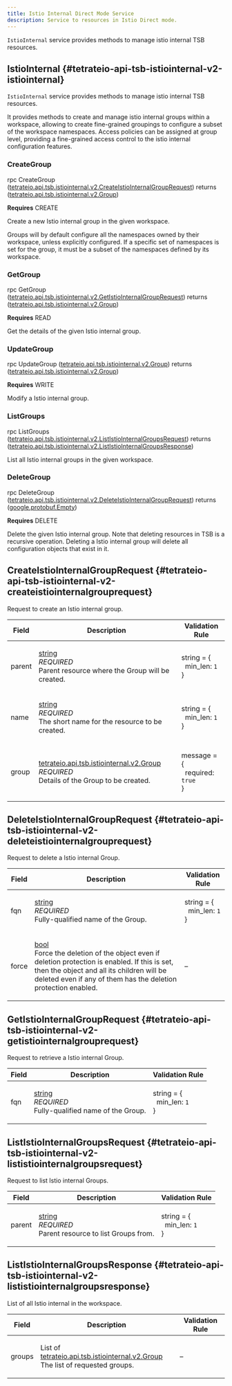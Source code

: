 ```yaml
---
title: Istio Internal Direct Mode Service
description: Service to resources in Istio Direct mode.
---
```


<!-- WARNING: This page is generated. Please take a look at extensions/plugin-service-bridge-api-docs/src/files/doc/page.ejs -->

`IstioInternal` service provides methods to manage istio internal TSB resources.


## IstioInternal {#tetrateio-api-tsb-istiointernal-v2-istiointernal}

`IstioInternal` service provides methods to manage istio internal TSB resources.

It provides methods to create and manage istio internal groups within a workspace, allowing
to create fine-grained groupings to configure a subset of the workspace namespaces.
Access policies can be assigned at group level, providing a fine-grained access control
to the istio internal configuration features.


### CreateGroup

<PanelContent>
<PanelContentCode>

rpc CreateGroup ([tetrateio.api.tsb.istiointernal.v2.CreateIstioInternalGroupRequest](../../../tsb/istiointernal/v2/istiointernal_service#tetrateio-api-tsb-istiointernal-v2-createistiointernalgrouprequest)) returns ([tetrateio.api.tsb.istiointernal.v2.Group](../../../tsb/istiointernal/v2/istio_internal_group#tetrateio-api-tsb-istiointernal-v2-group))

</PanelContentCode>

**Requires** CREATE

Create a new Istio internal group in the given workspace.

Groups will by default configure all the namespaces owned by their workspace, unless
explicitly configured. If a specific set of namespaces is set for the group, it must be a
subset of the namespaces defined by its workspace.

</PanelContent>

### GetGroup

<PanelContent>
<PanelContentCode>

rpc GetGroup ([tetrateio.api.tsb.istiointernal.v2.GetIstioInternalGroupRequest](../../../tsb/istiointernal/v2/istiointernal_service#tetrateio-api-tsb-istiointernal-v2-getistiointernalgrouprequest)) returns ([tetrateio.api.tsb.istiointernal.v2.Group](../../../tsb/istiointernal/v2/istio_internal_group#tetrateio-api-tsb-istiointernal-v2-group))

</PanelContentCode>

**Requires** READ

Get the details of the given Istio internal group.

</PanelContent>

### UpdateGroup

<PanelContent>
<PanelContentCode>

rpc UpdateGroup ([tetrateio.api.tsb.istiointernal.v2.Group](../../../tsb/istiointernal/v2/istio_internal_group#tetrateio-api-tsb-istiointernal-v2-group)) returns ([tetrateio.api.tsb.istiointernal.v2.Group](../../../tsb/istiointernal/v2/istio_internal_group#tetrateio-api-tsb-istiointernal-v2-group))

</PanelContentCode>

**Requires** WRITE

Modify a Istio internal group.

</PanelContent>

### ListGroups

<PanelContent>
<PanelContentCode>

rpc ListGroups ([tetrateio.api.tsb.istiointernal.v2.ListIstioInternalGroupsRequest](../../../tsb/istiointernal/v2/istiointernal_service#tetrateio-api-tsb-istiointernal-v2-lististiointernalgroupsrequest)) returns ([tetrateio.api.tsb.istiointernal.v2.ListIstioInternalGroupsResponse](../../../tsb/istiointernal/v2/istiointernal_service#tetrateio-api-tsb-istiointernal-v2-lististiointernalgroupsresponse))

</PanelContentCode>



List all Istio internal groups in the given workspace.

</PanelContent>

### DeleteGroup

<PanelContent>
<PanelContentCode>

rpc DeleteGroup ([tetrateio.api.tsb.istiointernal.v2.DeleteIstioInternalGroupRequest](../../../tsb/istiointernal/v2/istiointernal_service#tetrateio-api-tsb-istiointernal-v2-deleteistiointernalgrouprequest)) returns ([google.protobuf.Empty](https://developers.google.com/protocol-buffers/docs/reference/google.protobuf#google.protobuf.Empty))

</PanelContentCode>

**Requires** DELETE

Delete the given Istio internal group.
Note that deleting resources in TSB is a recursive operation. Deleting a Istio internal group will
delete all configuration objects that exist in it.

</PanelContent>






## CreateIstioInternalGroupRequest {#tetrateio-api-tsb-istiointernal-v2-createistiointernalgrouprequest}

Request to create an Istio internal group.



  
<div class="generated-table"></div>

<table>
<thead>
<tr>
<th>Field</th>
<th class="description">Description</th>
<th>Validation Rule</th>
</tr>
</thead>
    
<tr>
<td>


parent

</td>

<td>

[string](https://developers.google.com/protocol-buffers/docs/proto3#scalar) <br/> _REQUIRED_ <br/> Parent resource where the Group will be created.

</td>

<td>

string = {<br/>&nbsp;&nbsp;min_len: `1`<br/>}<br/>

</td>
</tr>
    
<tr>
<td>


name

</td>

<td>

[string](https://developers.google.com/protocol-buffers/docs/proto3#scalar) <br/> _REQUIRED_ <br/> The short name for the resource to be created.

</td>

<td>

string = {<br/>&nbsp;&nbsp;min_len: `1`<br/>}<br/>

</td>
</tr>
    
<tr>
<td>


group

</td>

<td>

[tetrateio.api.tsb.istiointernal.v2.Group](../../../tsb/istiointernal/v2/istio_internal_group#tetrateio-api-tsb-istiointernal-v2-group) <br/> _REQUIRED_ <br/> Details of the Group to be created.

</td>

<td>

message = {<br/>&nbsp;&nbsp;required: `true`<br/>}<br/>

</td>
</tr>
    
</table>
  


## DeleteIstioInternalGroupRequest {#tetrateio-api-tsb-istiointernal-v2-deleteistiointernalgrouprequest}

Request to delete a Istio internal Group.



  
<div class="generated-table"></div>

<table>
<thead>
<tr>
<th>Field</th>
<th class="description">Description</th>
<th>Validation Rule</th>
</tr>
</thead>
    
<tr>
<td>


fqn

</td>

<td>

[string](https://developers.google.com/protocol-buffers/docs/proto3#scalar) <br/> _REQUIRED_ <br/> Fully-qualified name of the Group.

</td>

<td>

string = {<br/>&nbsp;&nbsp;min_len: `1`<br/>}<br/>

</td>
</tr>
    
<tr>
<td>


force

</td>

<td>

[bool](https://developers.google.com/protocol-buffers/docs/proto3#scalar) <br/> Force the deletion of the object even if deletion protection is enabled.
If this is set, then the object and all its children will be deleted even if any of them
has the deletion protection enabled.

</td>

<td>

&ndash;

</td>
</tr>
    
</table>
  


## GetIstioInternalGroupRequest {#tetrateio-api-tsb-istiointernal-v2-getistiointernalgrouprequest}

Request to retrieve a Istio internal Group.



  
<div class="generated-table"></div>

<table>
<thead>
<tr>
<th>Field</th>
<th class="description">Description</th>
<th>Validation Rule</th>
</tr>
</thead>
    
<tr>
<td>


fqn

</td>

<td>

[string](https://developers.google.com/protocol-buffers/docs/proto3#scalar) <br/> _REQUIRED_ <br/> Fully-qualified name of the Group.

</td>

<td>

string = {<br/>&nbsp;&nbsp;min_len: `1`<br/>}<br/>

</td>
</tr>
    
</table>
  


## ListIstioInternalGroupsRequest {#tetrateio-api-tsb-istiointernal-v2-lististiointernalgroupsrequest}

Request to list Istio internal Groups.



  
<div class="generated-table"></div>

<table>
<thead>
<tr>
<th>Field</th>
<th class="description">Description</th>
<th>Validation Rule</th>
</tr>
</thead>
    
<tr>
<td>


parent

</td>

<td>

[string](https://developers.google.com/protocol-buffers/docs/proto3#scalar) <br/> _REQUIRED_ <br/> Parent resource to list Groups from.

</td>

<td>

string = {<br/>&nbsp;&nbsp;min_len: `1`<br/>}<br/>

</td>
</tr>
    
</table>
  


## ListIstioInternalGroupsResponse {#tetrateio-api-tsb-istiointernal-v2-lististiointernalgroupsresponse}

List of all Istio internal in the workspace.



  
<div class="generated-table"></div>

<table>
<thead>
<tr>
<th>Field</th>
<th class="description">Description</th>
<th>Validation Rule</th>
</tr>
</thead>
    
<tr>
<td>


groups

</td>

<td>

List of [tetrateio.api.tsb.istiointernal.v2.Group](../../../tsb/istiointernal/v2/istio_internal_group#tetrateio-api-tsb-istiointernal-v2-group) <br/> The list of requested groups.

</td>

<td>

&ndash;

</td>
</tr>
    
</table>
  



